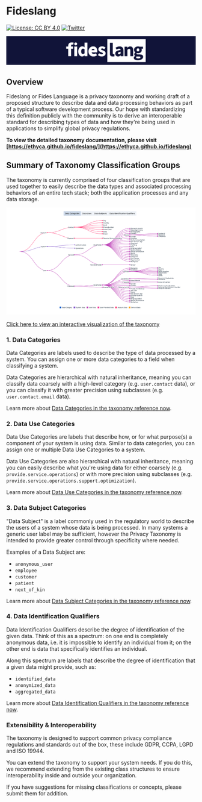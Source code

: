 # Fideslang

[![License: CC BY 4.0](https://img.shields.io/badge/License-CC%20BY%204.0-lightgrey.svg)](https://creativecommons.org/licenses/by/4.0/) [![Twitter](https://img.shields.io/twitter/follow/ethyca?style=social)](https://twitter.com/ethyca)

![Fideslang banner](mkdocs/docs/img/fideslang.png "Fideslang banner")

## Overview

Fideslang or Fides Language is a privacy taxonomy and working draft of a proposed structure to describe data and data processing behaviors as part of a typical software development process. Our hope with standardizing this definition publicly with the community is to derive an interoperable standard for describing types of data and how they're being used in applications to simplify global privacy regulations.

**To view the detailed taxonomy documentation, please visit [https://ethyca.github.io/fideslang/](https://ethyca.github.io/fideslang)**

## Summary of Taxonomy Classification Groups

The taxonomy is currently comprised of four classification groups that are used together to easily describe the data types and associated processing behaviors of an entire tech stack; both the application processes and any data storage.

[![alt text](mkdocs/docs/img/taxonomy.png "Privacy Taxonomy Declaration")](https://ethyca.github.io/fideslang/explorer/)

[Click here to view an interactive visualization of the taxonomy](https://ethyca.github.io/fideslang/explorer/)

### 1. Data Categories

Data Categories are labels used to describe the type of data processed by a system. You can assign one or more data categories to a field when classifying a system.

Data Categories are hierarchical with natural inheritance, meaning you can classify data coarsely with a high-level category (e.g. `user.contact` data), or you can classify it with greater precision using subclasses (e.g. `user.contact.email` data).

Learn more about [Data Categories in the taxonomy reference now](https://ethyca.github.io/fideslang/data_categories/).

### 2. Data Use Categories

Data Use Categories are labels that describe how, or for what purpose(s) a component of your system is using data. Similar to data categories, you can assign one or multiple Data Use Categories to a system.

Data Use Categories are also hierarchical with natural inheritance, meaning you can easily describe what you're using data for either coarsely (e.g. `provide.service.operations`) or with more precision using subclasses (e.g. `provide.service.operations.support.optimization`).

Learn more about [Data Use Categories in the taxonomy reference now](https://ethyca.github.io/fideslang/data_uses/).

### 3. Data Subject Categories

"Data Subject" is a label commonly used in the regulatory world to describe the users of a system whose data is being processed. In many systems a generic user label may be sufficient, however the Privacy Taxonomy is intended to provide greater control through specificity where needed.

Examples of a Data Subject are:

- `anonymous_user`
- `employee`
- `customer`
- `patient`
- `next_of_kin`

Learn more about [Data Subject Categories in the taxonomy reference now](https://ethyca.github.io/fideslang/data_subjects/).

### 4. Data Identification Qualifiers

Data Identification Qualifiers describe the degree of identification of the given data.
Think of this as a spectrum: on one end is completely anonymous data, i.e. it is impossible to identify an individual from it; on the other end is data that specifically identifies an individual.

Along this spectrum are labels that describe the degree of identification that a given data might provide, such as:

- `identified_data`
- `anonymized_data`
- `aggregated_data`

Learn more about [Data Identification Qualifiers in the taxonomy reference now](https://ethyca.github.io/fideslang/data_qualifiers/).

### Extensibility & Interoperability

The taxonomy is designed to support common privacy compliance regulations and standards out of the box, these include GDPR, CCPA, LGPD and ISO 19944.

You can extend the taxonomy to support your system needs. If you do this, we recommend extending from the existing class structures to ensure interoperability inside and outside your organization.

If you have suggestions for missing classifications or concepts, please submit them for addition.
